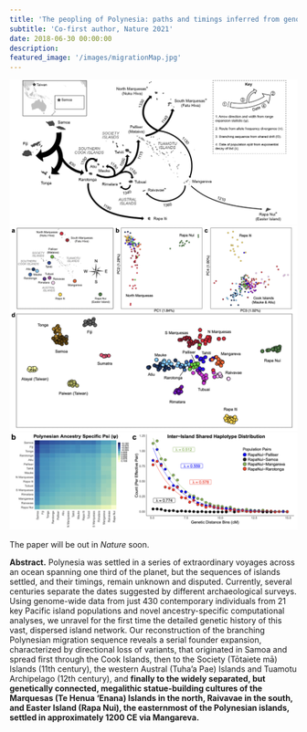 ```yaml
---
title: 'The peopling of Polynesia: paths and timings inferred from genomic networks'
subtitle: 'Co-first author, Nature 2021'
date: 2018-06-30 00:00:00
description:
featured_image: '/images/migrationMap.jpg'
---
```


<div class="gallery" data-columns="1">
	<img src="/images/migrationMap.jpg">
	<img src="/images/polynesia1.jpg">
	<img src="/images/polynesia2.jpg">
</div>

The paper will be out in *Nature* soon.

**Abstract.** Polynesia was settled in a series of extraordinary voyages across an ocean spanning one third of the planet, but the sequences of islands settled, and their timings, remain unknown and disputed. Currently, several centuries separate the dates suggested by different archaeological surveys. Using genome-wide data from just 430 contemporary individuals from 21 key Pacific island populations and novel ancestry-specific computational analyses, we unravel for the first time the detailed genetic history of this vast, dispersed island network. Our reconstruction of the branching Polynesian migration sequence reveals a serial founder expansion, characterized by directional loss of variants, that originated in Samoa and spread first through the Cook Islands, then to the Society (Tōtaiete mā) Islands (11th century), the western Austral (Tuha’a Pae) Islands and Tuamotu Archipelago (12th century), and **finally to the widely separated, but genetically connected, megalithic statue-building cultures of the Marquesas (Te Henua ‘Enana) Islands in the north, Raivavae in the south, and Easter Island (Rapa Nui), the easternmost of the Polynesian islands, settled in approximately 1200 CE via Mangareva.**